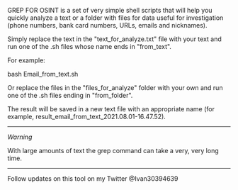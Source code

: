 GREP FOR OSINT is a set of very simple shell scripts that will help you quickly analyze a text or a folder with files for data useful for investigation (phone numbers, bank card numbers, URLs, emails and nicknames).

Simply replace the text in the "text_for_analyze.txt" file with your text and run one of the .sh files whose name ends in "from_text".

For example:

bash Email_from_text.sh

Or replace the files in the "files_for_analyze" folder with your own and run one of the .sh files ending in "from_folder".

The result will be saved in a new text file with an appropriate name (for example, result_email_from_text_2021.08.01-16.47.52).

-------------------------------

*Warning*

With large amounts of text the grep command can take a very, very long time.

-------------------------------------------------------
Follow updates on this tool on my Twitter @Ivan30394639